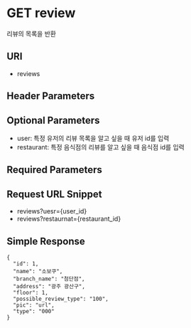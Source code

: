 # GET review

리뷰의 목록을 반환

## URI

- reviews


## Header Parameters


## Optional Parameters

- user: 특정 유저의 리뷰 목록을 알고 싶을 때 유저 id를 입력
- restaurant: 특정 음식점의 리뷰를 알고 싶을 때 음식점 id를 입력

## Required Parameters


## Request URL Snippet

- reviews?uesr={user_id}
- reviews?restaurnat={restaurant_id}


## Simple Response

```{.json}
{
  "id": 1,
  "name": "소보쿠",
  "branch_name": "첨단점",
  "address": "광주 광산구",
  "floor": 1,
  "possible_review_type": "100",
  "pic": "url",
  "type": "000"
}
```